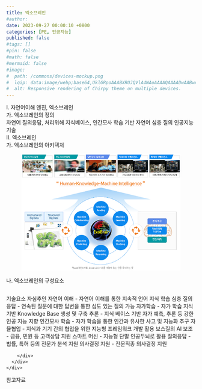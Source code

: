 ```yaml
---
title: 엑소브레인
#author: 
date: 2023-09-27 00:00:10 +0800
categories: [PE, 인공지능]
published: false
#tags: []
#pin: false
#math: false
#mermaid: false
#image:
#  path: /commons/devices-mockup.png
#  lqip: data:image/webp;base64,UklGRpoAAABXRUJQVlA4WAoAAAAQAAAADwAABwAAQUxQSDIAAAARL0AmbZurmr57yyIiqE8oiG0bejIYEQTgqiDA9vqnsUSI6H+oAERp2HZ65qP/VIAWAFZQOCBCAAAA8AEAnQEqEAAIAAVAfCWkAALp8sF8rgRgAP7o9FDvMCkMde9PK7euH5M1m6VWoDXf2FkP3BqV0ZYbO6NA/VFIAAAA
#  alt: Responsive rendering of Chirpy theme on multiple devices.
---
```


<div class="post-wrap">
  <div class="para">
    <div class="para-title">
      I. 자연어이해 엔진, 엑소브레인
    </div>
    <div class="para-cntnt">
      <div class="para">
        <div class="para-title">
          가. 엑소브레인의 정의
        </div>
        <div class="para-cntnt">
             자연어 질의응답, 처리위해 지식베이스, 인간모사 학습 기반 자연어 심층 질의 인공지능기술
        </div>
      </div>
    </div>
  </div>
  
  <div class="para">
    <div class="para-title">
      II. 엑소브레인
    </div>
    <div class="para-cntnt">
      <div class="para">
        <div class="para-title">
          가. 엑소브레인의 아키텍처
        </div>
        <div class="para-cntnt">
          <figure class="post-figure">
            <img src="/assets/img/posts/엑소브레인.png" alt="엑소브레인">
<!--            <figcaption>Source: Unveiling the Metaverse: Exploring Emerging Trends, Multifaceted Perspectives, and Future Challenges</figcaption>-->
          </figure>
        </div>
      </div>
      <div class="para">
        <div class="para-title">
          나. 엑소브레인의 구성요소
        </div>
        <div class="para-cntnt">
          <table class="post-table">
          </table>
          기술요소 자심추인
  자연어 이해 - 자연어 이해를 통한 지속적 언어 지식 학습
  심층 질의응답 - 연속된 질문에 대한 답변을 통한 심도 있는 질의 가능
  자가학습 - 자가 학습 지식 기반 Knowledge Base 생성 및 구축 
  추론 - 지식 베이스 기반 자가 예측, 추론 등 강한 인공 지능 지향
  인간모사 학습 - 자가 학습을 통한 인간과 유사한 사고 및 지능화 추구
  자율협업 - 지식과 기기 간의 협업을 위한 지능형 프레임워크 개발
활용 보스질의
  AI 보조 - 금융, 민원 등 고객상담 지원
  스마트 머신 - 지능형 단말 인공두뇌로 활용
  질의응답 - 법률, 특허 등의 전문가 분석 지원
  의사결정 지원 - 전문직종 의사결정 지원

        </div>
      </div>
    </div>
  </div>

  <div class="refr-wrap">
    <div class="refr-title">
        참고자료
    </div>
    <ol class="refr-list">
    <!--    <li>(나현식, 최대선) <a target="_blank" href="https://scienceon.kisti.re.kr/commons/util/originalView.do?cn=JAKO202225948430499&oCn=JAKO202225948430499&dbt=JAKO&journal=NJOU00291864">메타버스 보안 위협 요소 및 대응 방안 검토</a></li>-->
    <!--    <li>(M. Uddin, S. Manickam, H. Ullah, M. Obaidat and A. Dandoush) <a target="_blank" href="https://ieeexplore.ieee.org/abstract/document/10138386">Unveiling the Metaverse: Exploring Emerging Trends, Multifaceted Perspectives, and Future Challenges</a></li>-->
    </ol>
  </div>
</div>
